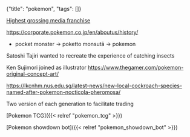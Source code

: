 {"title": "pokemon", "tags": []}

[Highest grossing media franchise](https://en.wikipedia.org/wiki/List_of_highest-grossing_media_franchises)

https://corporate.pokemon.co.jp/en/aboutus/history/
* pocket monster -> poketto monsutā -> pokemon

Satoshi Tajiri wanted to recreate the experience of catching insects

Ken Sujimori joined as illustrator https://www.thegamer.com/pokemon-original-concept-art/

https://lkcnhm.nus.edu.sg/latest-news/new-local-cockroach-species-named-after-pokemon-nocticola-pheromosa/

Two version of each generation to facilitate trading

[Pokemon TCG]({{< relref "pokemon_tcg" >}})

[Pokemon showdown bot]({{< relref "pokemon_showdown_bot" >}})

